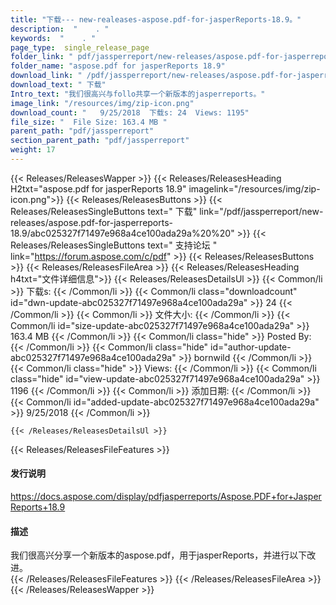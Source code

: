 ```yaml
---
title: "下载--- new-realeases-aspose.pdf-for-jasperReports-18.9。" 
description:  "    . " 
keywords:  "    . " 
page_type:  single_release_page
folder_link: " pdf/jassperreport/new-releases/aspose.pdf-for-jasperreports-18.9/"
folder_name: "aspose.pdf for jasperReports 18.9"
download_link: " /pdf/jassperreport/new-releases/aspose.pdf-for-jasperreports-18.9/abc025327f71497e968a4ce100ada29a"
download_text: " 下载"
Intro_text: "我们很高兴与follo共享一个新版本的jasperreports。"
image_link: "/resources/img/zip-icon.png"
download_count: "   9/25/2018  下载s: 24  Views: 1195"
file_size: "  File Size: 163.4 MB "
parent_path: "pdf/jassperreport"
section_parent_path: "pdf/jassperreport"
weight: 17
---
```


{{< Releases/ReleasesWapper >}}
  {{< Releases/ReleasesHeading H2txt="aspose.pdf for jasperReports 18.9" imagelink="/resources/img/zip-icon.png">}}
  {{< Releases/ReleasesButtons >}}
    {{< Releases/ReleasesSingleButtons text=" 下载" link="/pdf/jassperreport/new-releases/aspose.pdf-for-jasperreports-18.9/abc025327f71497e968a4ce100ada29a%20%20" >}}
    {{< Releases/ReleasesSingleButtons text=" 支持论坛 " link="https://forum.aspose.com/c/pdf" >}}
  {{< Releases/ReleasesButtons >}}
  {{< Releases/ReleasesFileArea >}}
    {{< Releases/ReleasesHeading h4txt="文件详细信息">}}
    {{< Releases/ReleasesDetailsUl >}}
            {{< Common/li  >}} 下载s: {{< /Common/li >}} 
      {{< Common/li class="downloadcount" id="dwn-update-abc025327f71497e968a4ce100ada29a" >}} 24 {{< /Common/li >}} 
      {{< Common/li  >}} 文件大小: {{< /Common/li >}} 
      {{< Common/li id="size-update-abc025327f71497e968a4ce100ada29a" >}} 163.4 MB {{< /Common/li >}} 
      {{< Common/li  class="hide" >}} Posted By: {{< /Common/li >}} 
      {{< Common/li class="hide" id="author-update-abc025327f71497e968a4ce100ada29a" >}} bornwild {{< /Common/li >}} 
      {{< Common/li class="hide"  >}} Views: {{< /Common/li >}} 
      {{< Common/li class="hide" id="view-update-abc025327f71497e968a4ce100ada29a" >}} 1196 {{< /Common/li >}} 
      {{< Common/li  >}} 添加日期: {{< /Common/li >}} 
      {{< Common/li id="added-update-abc025327f71497e968a4ce100ada29a" >}} 9/25/2018 {{< /Common/li >}} 

    {{< /Releases/ReleasesDetailsUl >}}

  {{< Releases/ReleasesFileFeatures >}}
      <h4>发行说明</h4><div><a href="https://docs.aspose.com/display/pdfjasperreports/Aspose.PDF+for+JasperReports+18.9">https://docs.aspose.com/display/pdfjasperreports/Aspose.PDF+for+JasperReports+18.9</a></div><h4>描述</h4><div class="HTMLDescription">我们很高兴分享一个新版本的aspose.pdf，用于jasperReports，并进行以下改进。</div>
  {{< /Releases/ReleasesFileFeatures >}}
 {{< /Releases/ReleasesFileArea >}}
{{< /Releases/ReleasesWapper >}}


